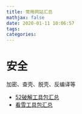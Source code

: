 ```yaml
---
title: 常用网站汇总
mathjax: false
date: 2020-01-11 10:06:57
tags:
categories:
---
```




# 安全

加密、查壳、脱壳、反编译等

- [52破解工具包汇总](https://down.52pojie.cn/)
- [看雪工具包汇总](https://tools.pediy.com/)